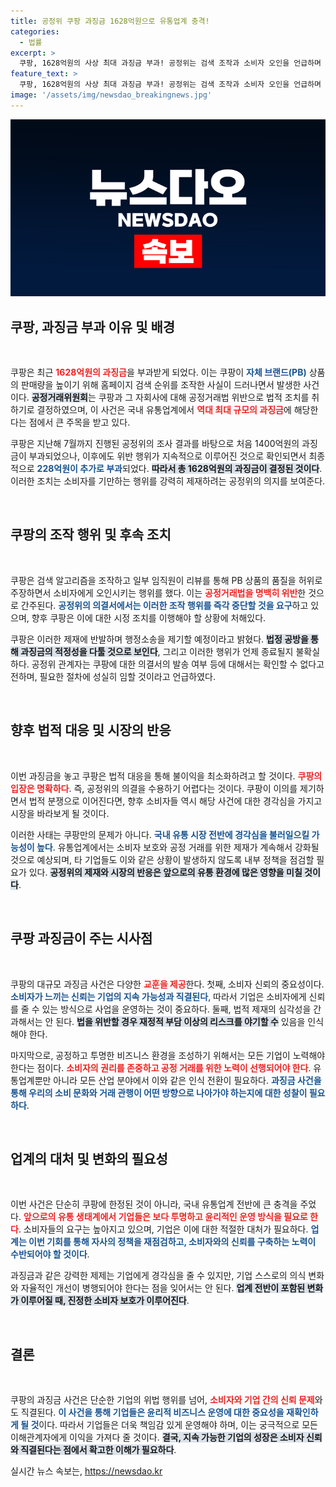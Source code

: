 ```yaml
---
title: 공정위 쿠팡 과징금 1628억원으로 유통업계 충격!
categories:
  - 법률
excerpt: >
  쿠팡, 1628억원의 사상 최대 과징금 부과! 공정위는 검색 조작과 소비자 오인을 언급하며 시정명령을 내렸고, 쿠팡은 행정소송을 예고했습니다. 과연 법정에서 어떤 결과가 나올까요? 클릭해서 자세히 알아보세요!
feature_text: >
  쿠팡, 1628억원의 사상 최대 과징금 부과! 공정위는 검색 조작과 소비자 오인을 언급하며 시정명령을 내렸고, 쿠팡은 행정소송을 예고했습니다. 과연 법정에서 어떤 결과가 나올까요? 클릭해서 자세히 알아보세요!
image: '/assets/img/newsdao_breakingnews.jpg'
---
```


<p><img src="/assets/img/newsdao_breakingnews.jpg" alt="flaretime 속보" /></p>

<h2 data-ke-size="size26">쿠팡, 과징금 부과 이유 및 배경</h2>

<p data-ke-size="size16">&nbsp;</p>

<p>쿠팡은 최근 <b><span style="color: #ee2323;">1628억원의 과징금</span></b>을 부과받게 되었다. 이는 쿠팡이 <b><span style="color: #1a5490;">자체 브랜드(PB)</span></b> 상품의 판매량을 높이기 위해 홈페이지 검색 순위를 조작한 사실이 드러나면서 발생한 사건이다. <b><span style="background-color: #21538527;">공정거래위원회</span></b>는 쿠팡과 그 자회사에 대해 공정거래법 위반으로 법적 조치를 취하기로 결정하였으며, 이 사건은 국내 유통업계에서 <b><span style="color: #ee2323;">역대 최대 규모의 과징금</span></b>에 해당한다는 점에서 큰 주목을 받고 있다. </p>

<p>쿠팡은 지난해 7월까지 진행된 공정위의 조사 결과를 바탕으로 처음 1400억원의 과징금이 부과되었으나, 이후에도 위반 행위가 지속적으로 이루어진 것으로 확인되면서 최종적으로 <b><span style="color: #1a5490;">228억원이 추가로 부과</span></b>되었다. <b><span style="background-color: #21538527;">따라서 총 1628억원의 과징금이 결정된 것이다</span></b>. 이러한 조치는 소비자를 기만하는 행위를 강력히 제재하려는 공정위의 의지를 보여준다.</p>

<p data-ke-size="size16">&nbsp;</p>

<h2 data-ke-size="size26">쿠팡의 조작 행위 및 후속 조치</h2>

<p data-ke-size="size16">&nbsp;</p>

<p>쿠팡은 검색 알고리즘을 조작하고 일부 임직원이 리뷰를 통해 PB 상품의 품질을 허위로 주장하면서 소비자에게 오인시키는 행위를 했다. 이는 <b><span style="color: #ee2323;">공정거래법을 명백히 위반</span></b>한 것으로 간주된다. <b><span style="color: #1a5490;">공정위의 의결서에서는 이러한 조작 행위를 즉각 중단할 것을 요구</span></b>하고 있으며, 향후 쿠팡은 이에 대한 시정 조치를 이행해야 할 상황에 처해있다. </p>

<p>쿠팡은 이러한 제재에 반발하며 행정소송을 제기할 예정이라고 밝혔다. <b><span style="background-color: #21538527;">법정 공방을 통해 과징금의 적정성을 다툴 것으로 보인다</span></b>, 그리고 이러한 행위가 언제 종료될지 불확실하다. 공정위 관계자는 쿠팡에 대한 의결서의 발송 여부 등에 대해서는 확인할 수 없다고 전하며, 필요한 절차에 성실히 임할 것이라고 언급하였다.</p>

<p data-ke-size="size16">&nbsp;</p>

<h2 data-ke-size="size26">향후 법적 대응 및 시장의 반응</h2>

<p data-ke-size="size16">&nbsp;</p>

<p>이번 과징금을 놓고 쿠팡은 법적 대응을 통해 불이익을 최소화하려고 할 것이다. <b><span style="color: #ee2323;">쿠팡의 입장은 명확하다</span></b>. 즉, 공정위의 의결을 수용하기 어렵다는 것이다. 쿠팡이 이의를 제기하면서 법적 분쟁으로 이어진다면, 향후 소비자들 역시 해당 사건에 대한 경각심을 가지고 시장을 바라보게 될 것이다.</p>

<p>이러한 사태는 쿠팡만의 문제가 아니다. <b><span style="color: #1a5490;">국내 유통 시장 전반에 경각심을 불러일으킬 가능성이 높다</span></b>. 유통업계에서는 소비자 보호와 공정 거래를 위한 제재가 계속해서 강화될 것으로 예상되며, 타 기업들도 이와 같은 상황이 발생하지 않도록 내부 정책을 점검할 필요가 있다. <b><span style="background-color: #21538527;">공정위의 제재와 시장의 반응은 앞으로의 유통 환경에 많은 영향을 미칠 것이다</span></b>.</p>

<p data-ke-size="size16">&nbsp;</p>

<h2 data-ke-size="size26">쿠팡 과징금이 주는 시사점</h2>

<p data-ke-size="size16">&nbsp;</p>

<p>쿠팡의 대규모 과징금 사건은 다양한 <b><span style="color: #ee2323;">교훈을 제공</span></b>한다. 첫째, 소비자 신뢰의 중요성이다. <b><span style="color: #1a5490;">소비자가 느끼는 신뢰는 기업의 지속 가능성과 직결된다</span></b>, 따라서 기업은 소비자에게 신뢰를 줄 수 있는 방식으로 사업을 운영하는 것이 중요하다. 둘째, 법적 제재의 심각성을 간과해서는 안 된다. <b><span style="background-color: #21538527;">법을 위반할 경우 재정적 부담 이상의 리스크를 야기할 수</span></b> 있음을 인식해야 한다.</p>

<p>마지막으로, 공정하고 투명한 비즈니스 환경을 조성하기 위해서는 모든 기업이 노력해야 한다는 점이다. <b><span style="color: #ee2323;">소비자의 권리를 존중하고 공정 거래를 위한 노력이 선행되어야 한다</span></b>. 유통업계뿐만 아니라 모든 산업 분야에서 이와 같은 인식 전환이 필요하다. <b><span style="color: #1a5490;">과징금 사건을 통해 우리의 소비 문화와 거래 관행이 어떤 방향으로 나아가야 하는지에 대한 성찰이 필요하다</span></b>.</p>

<p data-ke-size="size16">&nbsp;</p>

<h2 data-ke-size="size26">업계의 대처 및 변화의 필요성</h2>

<p data-ke-size="size16">&nbsp;</p>

<p>이번 사건은 단순히 쿠팡에 한정된 것이 아니라, 국내 유통업계 전반에 큰 충격을 주었다. <b><span style="color: #ee2323;">앞으로의 유통 생태계에서 기업들은 보다 투명하고 윤리적인 운영 방식을 필요로 한다</span></b>. 소비자들의 요구는 높아지고 있으며, 기업은 이에 대한 적절한 대처가 필요하다. <b><span style="color: #1a5490;">업계는 이번 기회를 통해 자사의 정책을 재점검하고, 소비자와의 신뢰를 구축하는 노력이 수반되어야 할 것이다</span></b>.</p>

<p>과징금과 같은 강력한 제제는 기업에게 경각심을 줄 수 있지만, 기업 스스로의 의식 변화와 자율적인 개선이 병행되어야 한다는 점을 잊어서는 안 된다. <b><span style="background-color: #21538527;">업계 전반이 포함된 변화가 이루어질 때, 진정한 소비자 보호가 이루어진다</span></b>.</p>

<p data-ke-size="size16">&nbsp;</p>

<h2 data-ke-size="size26">결론</h2>

<p data-ke-size="size16">&nbsp;</p>

<p>쿠팡의 과징금 사건은 단순한 기업의 위법 행위를 넘어, <b><span style="color: #ee2323;">소비자와 기업 간의 신뢰 문제</span></b>와도 직결된다. <b><span style="color: #1a5490;">이 사건을 통해 기업들은 윤리적 비즈니스 운영에 대한 중요성을 재확인하게 될 것</span></b>이다. 따라서 기업들은 더욱 책임감 있게 운영해야 하며, 이는 궁극적으로 모든 이해관계자에게 이익을 가져다 줄 것이다. <b><span style="background-color: #21538527;">결국, 지속 가능한 기업의 성장은 소비자 신뢰와 직결된다는 점에서 확고한 이해가 필요하다</span></b>.</p>
실시간 뉴스 속보는, <a href="https://newsdao.kr" rel="dofollow">https://newsdao.kr</a>


